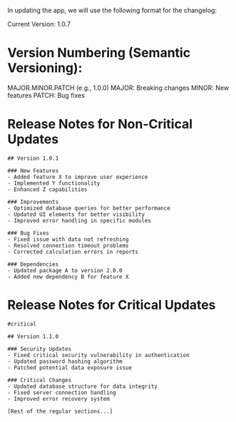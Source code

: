 In updating the app, we will use the following format for the changelog:

Current Version: 1.0.7

# Version Numbering (Semantic Versioning):
MAJOR.MINOR.PATCH (e.g., 1.0.0)
MAJOR: Breaking changes
MINOR: New features
PATCH: Bug fixes

# Release Notes for Non-Critical Updates

```
## Version 1.0.1

### New Features
- Added feature X to improve user experience
- Implemented Y functionality
- Enhanced Z capabilities

### Improvements
- Optimized database queries for better performance
- Updated UI elements for better visibility
- Improved error handling in specific modules

### Bug Fixes
- Fixed issue with data not refreshing
- Resolved connection timeout problems
- Corrected calculation errors in reports

### Dependencies
- Updated package A to version 2.0.0
- Added new dependency B for feature X
```

# Release Notes for Critical Updates

```
#critical

## Version 1.1.0

### Security Updates
- Fixed critical security vulnerability in authentication
- Updated password hashing algorithm
- Patched potential data exposure issue

### Critical Changes
- Updated database structure for data integrity
- Fixed server connection handling
- Improved error recovery system

[Rest of the regular sections...]
```